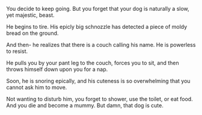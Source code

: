 You decide to keep going. But you forget that your dog is naturally
a slow, yet majestic, beast. 

He begins to tire. His epicly big schnozzle has detected a piece of 
moldy bread on the ground. 

And then- he realizes that there is a couch calling his name. He is powerless to resist. 

He pulls you by your pant leg to the couch, forces you to sit, and then throws himself down upon you for a nap. 

Soon, he is snoring epically, and his cuteness is so overwhelming that you cannot ask him to move. 

Not wanting to disturb him, you forget to shower, use the toilet, or eat food. And you die and become a mummy. But damn, that dog is cute. 
